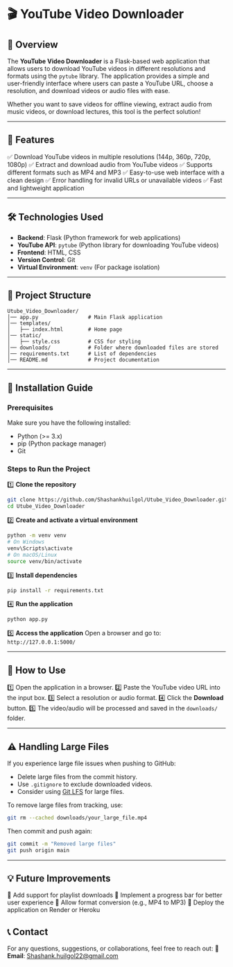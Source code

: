 # 🎬 YouTube Video Downloader

## 📌 Overview
The **YouTube Video Downloader** is a Flask-based web application that allows users to download YouTube videos in different resolutions and formats using the `pytube` library. The application provides a simple and user-friendly interface where users can paste a YouTube URL, choose a resolution, and download videos or audio files with ease.

Whether you want to save videos for offline viewing, extract audio from music videos, or download lectures, this tool is the perfect solution!

---

## 🚀 Features
✅ Download YouTube videos in multiple resolutions (144p, 360p, 720p, 1080p)
✅ Extract and download audio from YouTube videos
✅ Supports different formats such as MP4 and MP3
✅ Easy-to-use web interface with a clean design
✅ Error handling for invalid URLs or unavailable videos
✅ Fast and lightweight application

---

## 🛠️ Technologies Used
- **Backend**: Flask (Python framework for web applications)
- **YouTube API**: `pytube` (Python library for downloading YouTube videos)
- **Frontend**: HTML, CSS
- **Version Control**: Git
- **Virtual Environment**: `venv` (For package isolation)

---

## 📂 Project Structure
```
Utube_Video_Downloader/
│── app.py                # Main Flask application
│── templates/
│   ├── index.html        # Home page
│── static/
│   ├── style.css         # CSS for styling
│── downloads/            # Folder where downloaded files are stored
│── requirements.txt      # List of dependencies
│── README.md             # Project documentation
```

---

## 🔧 Installation Guide
### Prerequisites
Make sure you have the following installed:
- Python (>= 3.x)
- pip (Python package manager)
- Git

### Steps to Run the Project
1️⃣ **Clone the repository**
```bash
git clone https://github.com/Shashankhuilgol/Utube_Video_Downloader.git
cd Utube_Video_Downloader
```

2️⃣ **Create and activate a virtual environment**
```bash
python -m venv venv
# On Windows
venv\Scripts\activate
# On macOS/Linux
source venv/bin/activate
```

3️⃣ **Install dependencies**
```bash
pip install -r requirements.txt
```

4️⃣ **Run the application**
```bash
python app.py
```

5️⃣ **Access the application**
Open a browser and go to: `http://127.0.0.1:5000/`

---

## 🎯 How to Use
1️⃣ Open the application in a browser.
2️⃣ Paste the YouTube video URL into the input box.
3️⃣ Select a resolution or audio format.
4️⃣ Click the **Download** button.
5️⃣ The video/audio will be processed and saved in the `downloads/` folder.

---

## ⚠️ Handling Large Files
If you experience large file issues when pushing to GitHub:
- Delete large files from the commit history.
- Use `.gitignore` to exclude downloaded videos.
- Consider using [Git LFS](https://git-lfs.github.com/) for large files.

To remove large files from tracking, use:
```bash
git rm --cached downloads/your_large_file.mp4
```
Then commit and push again:
```bash
git commit -m "Removed large files"
git push origin main
```

---

## 💡 Future Improvements
🔹 Add support for playlist downloads
🔹 Implement a progress bar for better user experience
🔹 Allow format conversion (e.g., MP4 to MP3)
🔹 Deploy the application on Render or Heroku



## 📞 Contact
For any questions, suggestions, or collaborations, feel free to reach out:
📧 **Email**: Shashank.huilgol22@gmail.com 



